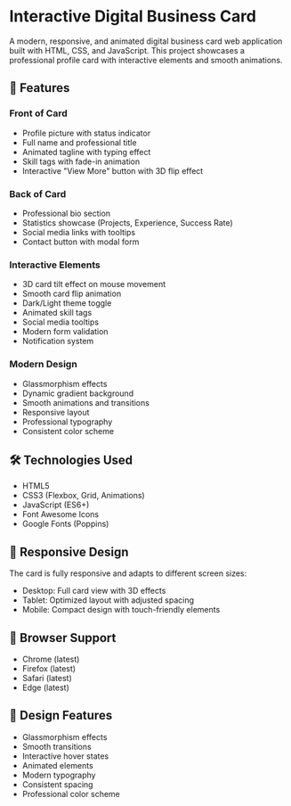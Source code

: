 # Interactive Digital Business Card

A modern, responsive, and animated digital business card web application built with HTML, CSS, and JavaScript. This project showcases a professional profile card with interactive elements and smooth animations.

## 🌟 Features

### Front of Card
- Profile picture with status indicator
- Full name and professional title
- Animated tagline with typing effect
- Skill tags with fade-in animation
- Interactive "View More" button with 3D flip effect

### Back of Card
- Professional bio section
- Statistics showcase (Projects, Experience, Success Rate)
- Social media links with tooltips
- Contact button with modal form

### Interactive Elements
- 3D card tilt effect on mouse movement
- Smooth card flip animation
- Dark/Light theme toggle
- Animated skill tags
- Social media tooltips
- Modern form validation
- Notification system

### Modern Design
- Glassmorphism effects
- Dynamic gradient background
- Smooth animations and transitions
- Responsive layout
- Professional typography
- Consistent color scheme

## 🛠️ Technologies Used

- HTML5
- CSS3 (Flexbox, Grid, Animations)
- JavaScript (ES6+)
- Font Awesome Icons
- Google Fonts (Poppins)


## 📱 Responsive Design

The card is fully responsive and adapts to different screen sizes:
- Desktop: Full card view with 3D effects
- Tablet: Optimized layout with adjusted spacing
- Mobile: Compact design with touch-friendly elements

## 🔧 Browser Support

- Chrome (latest)
- Firefox (latest)
- Safari (latest)
- Edge (latest)

## 🎨 Design Features

- Glassmorphism effects
- Smooth transitions
- Interactive hover states
- Animated elements
- Modern typography
- Consistent spacing
- Professional color scheme
